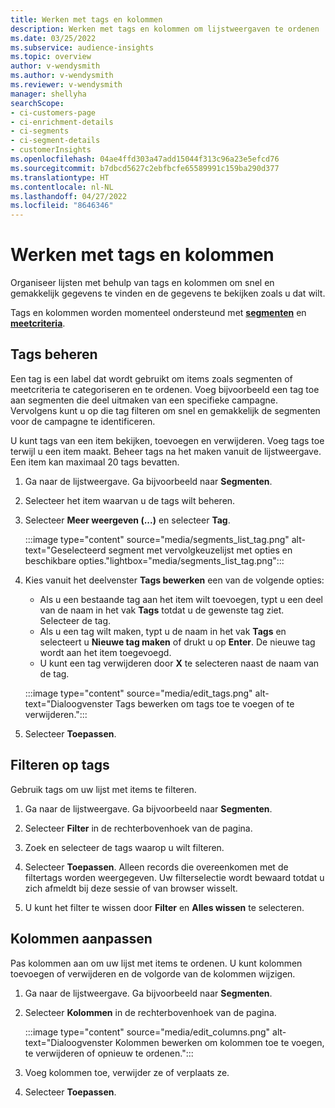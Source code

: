 ```yaml
---
title: Werken met tags en kolommen
description: Werken met tags en kolommen om lijstweergaven te ordenen
ms.date: 03/25/2022
ms.subservice: audience-insights
ms.topic: overview
author: v-wendysmith
ms.author: v-wendysmith
ms.reviewer: v-wendysmith
manager: shellyha
searchScope:
- ci-customers-page
- ci-enrichment-details
- ci-segments
- ci-segment-details
- customerInsights
ms.openlocfilehash: 04ae4ffd303a47add15044f313c96a23e5efcd76
ms.sourcegitcommit: b7dbcd5627c2ebfbcfe65589991c159ba290d377
ms.translationtype: HT
ms.contentlocale: nl-NL
ms.lasthandoff: 04/27/2022
ms.locfileid: "8646346"
---
```

# <a name="work-with-tags-and-columns"></a>Werken met tags en kolommen

Organiseer lijsten met behulp van tags en kolommen om snel en gemakkelijk gegevens te vinden en de gegevens te bekijken zoals u dat wilt.

Tags en kolommen worden momenteel ondersteund met **[segmenten](segments.md)** en **[meetcriteria](measures.md)**.

## <a name="manage-tags"></a>Tags beheren

Een tag is een label dat wordt gebruikt om items zoals segmenten of meetcriteria te categoriseren en te ordenen. Voeg bijvoorbeeld een tag toe aan segmenten die deel uitmaken van een specifieke campagne. Vervolgens kunt u op die tag filteren om snel en gemakkelijk de segmenten voor de campagne te identificeren.

U kunt tags van een item bekijken, toevoegen en verwijderen. Voeg tags toe terwijl u een item maakt. Beheer tags na het maken vanuit de lijstweergave. Een item kan maximaal 20 tags bevatten.

1. Ga naar de lijstweergave. Ga bijvoorbeeld naar **Segmenten**.

1. Selecteer het item waarvan u de tags wilt beheren.

1. Selecteer **Meer weergeven (...)** en selecteer **Tag**.

   :::image type="content" source="media/segments_list_tag.png" alt-text="Geselecteerd segment met vervolgkeuzelijst met opties en beschikbare opties."lightbox="media/segments_list_tag.png":::

1. Kies vanuit het deelvenster **Tags bewerken** een van de volgende opties:

   - Als u een bestaande tag aan het item wilt toevoegen, typt u een deel van de naam in het vak **Tags** totdat u de gewenste tag ziet. Selecteer de tag.
   - Als u een tag wilt maken, typt u de naam in het vak **Tags** en selecteert u **Nieuwe tag maken** of drukt u op **Enter**. De nieuwe tag wordt aan het item toegevoegd.
   - U kunt een tag verwijderen door **X** te selecteren naast de naam van de tag.

   :::image type="content" source="media/edit_tags.png" alt-text="Dialoogvenster Tags bewerken om tags toe te voegen of te verwijderen.":::

1. Selecteer **Toepassen**.

## <a name="filter-on-tags"></a>Filteren op tags

Gebruik tags om uw lijst met items te filteren.

1. Ga naar de lijstweergave. Ga bijvoorbeeld naar **Segmenten**.

1. Selecteer **Filter** in de rechterbovenhoek van de pagina.

1. Zoek en selecteer de tags waarop u wilt filteren.

1. Selecteer **Toepassen**. Alleen records die overeenkomen met de filtertags worden weergegeven. Uw filterselectie wordt bewaard totdat u zich afmeldt bij deze sessie of van browser wisselt.

1. U kunt het filter te wissen door **Filter** en **Alles wissen** te selecteren.

## <a name="customize-columns"></a>Kolommen aanpassen

Pas kolommen aan om uw lijst met items te ordenen. U kunt kolommen toevoegen of verwijderen en de volgorde van de kolommen wijzigen.

1. Ga naar de lijstweergave. Ga bijvoorbeeld naar **Segmenten**.

1. Selecteer **Kolommen** in de rechterbovenhoek van de pagina.

   :::image type="content" source="media/edit_columns.png" alt-text="Dialoogvenster Kolommen bewerken om kolommen toe te voegen, te verwijderen of opnieuw te ordenen.":::

1. Voeg kolommen toe, verwijder ze of verplaats ze.

1. Selecteer **Toepassen**.
